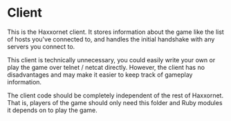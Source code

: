 # Client

This is the Haxxornet client. It stores information about the game like the list of hosts you've connected to, and handles the initial handshake with any servers you connect to.

This client is technically unnecessary, you could easily write your own or play the game over telnet / netcat directly. However, the client has no disadvantages and may make it easier to keep track of gameplay information.

The client code should be completely independent of the rest of Haxxornet. That is, players of the game should only need this folder and Ruby modules it depends on to play the game.
